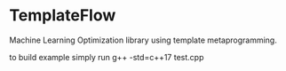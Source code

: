 # TemplateFlow
Machine Learning Optimization library using template metaprogramming.

to build example simply run g++ -std=c++17 test.cpp
